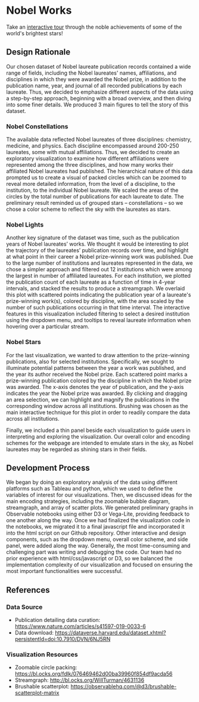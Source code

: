 # Nobel Works

Take an [interactive tour](https://github.mit.edu/pages/6894-sp20/A4-Nobel-Works/) through the noble achievements of some of the world's brightest stars!

## Design Rationale
Our chosen dataset of Nobel laureate publication records contained a wide range of fields, including the Nobel laureates' names, affiliations, and disciplines in which they were awarded the Nobel prize, in addition to the publication name, year, and journal of all recorded publications by each laureate. Thus, we decided to emphasize different aspects of the data using a step-by-step approach, beginning with a broad overview, and then diving into some finer details. We produced 3 main figures to tell the story of this dataset.

### Nobel Constellations
The available data reflected Nobel laureates of three disciplines: chemistry, medicine, and physics. Each discipline encompassed around 200-250 laureates, some with mutual affiliations. Thus, we decided to create an exploratory visualization to examine how different affiliations were represented among the three disciplines, and how many works their affiliated Nobel laureates had published. The hierarchical nature of this data prompted us to create a visual of packed circles which can be zoomed to reveal more detailed information, from the level of a discipline, to the institution, to the individual Nobel laureate. We scaled the areas of the circles by the total number of publications for each laureate to date. The preliminary result reminded us of grouped stars – constellations – so we chose a color scheme to reflect the sky with the laureates as stars.

### Nobel Lights
Another key signature of the dataset was time, such as the publication years of Nobel laureates’ works. We thought it would be interesting to plot the trajectory of the laureates’ publication records over time, and highlight at what point in their career a Nobel prize-winning work was published. Due to the large number of institutions and laureates represented in the data, we chose a simpler approach and filtered out 12 institutions which were among the largest in number of affiliated laureates. For each institution, we plotted the publication count of each laureate as a function of time in 4-year intervals, and stacked the results to produce a streamgraph. We overlaid this plot with scattered points indicating the publication year of a laureate's prize-winning work(s), colored by discipline, with the area scaled by the number of such publications occurring in that time interval. The interactive features in this visualization included filtering to select a desired institution using the dropdown menu, and tooltips to reveal laureate information when hovering over a particular stream.

### Nobel Stars
For the last visualization, we wanted to draw attention to the prize-winning publications, also for selected institutions. Specifically, we sought to illuminate potential patterns between the year a work was published, and the year its author received the Nobel prize. Each scattered point marks a prize-winning publication colored by the discipline in which the Nobel prize was awarded. The x-axis denotes the year of publication, and the y-axis indicates the year the Nobel prize was awarded. By clicking and dragging an area selection, we can highlight and magnify the publications in the corresponding window across all institutions. Brushing was chosen as the main interactive technique for this plot in order to readily compare the data across all institutions.

Finally, we included a thin panel beside each visualization to guide users in interpreting and exploring the visualization. Our overall color and encoding schemes for the webpage are intended to emulate stars in the sky, as Nobel laureates may be regarded as shining stars in their fields.

## Development Process
We began by doing an exploratory analysis of the data using different platforms such as Tableau and python, which we used to define the variables of interest for our visualizations. Then, we discussed ideas for the main encoding strategies, including the zoomable bubble diagram, streamgraph, and array of scatter plots. We generated preliminary graphs in Observable notebooks using either D3 or Vega-Lite, providing feedback to one another along the way. Once we had finalized the visualization code in the notebooks, we migrated it to a final javascript file and incorporated it into the html script on our Github repository. Other interactive and design components, such as the dropdown menu, overall color scheme, and side panel, were added along the way. Generally, the most time-consuming and challenging part was writing and debugging the code. Our team had no prior experience with html/css/javascript or D3, so we balanced the implementation complexity of our visualization and focused on ensuring the most important functionalities were successful.


## References
### Data Source
- Publication detailing data curation: https://www.nature.com/articles/s41597-019-0033-6
- Data download: https://dataverse.harvard.edu/dataset.xhtml?persistentId=doi:10.7910/DVN/6NJ5RN

### Visualization Resources
- Zoomable circle packing: https://bl.ocks.org/fdlk/076469462d00ba39960f854df9acda56
- Streamgraph: http://bl.ocks.org/WillTurman/4631136
- Brushable scatterplot: https://observablehq.com/@d3/brushable-scatterplot-matrix
